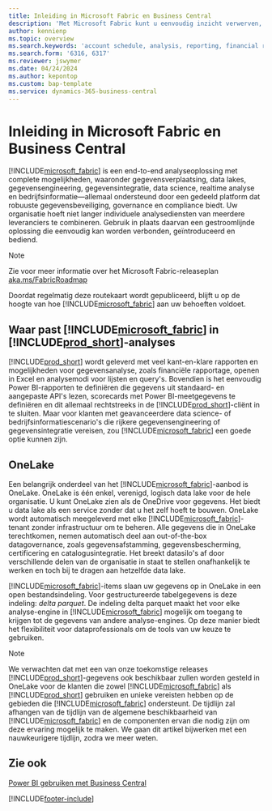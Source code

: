```yaml
---
title: Inleiding in Microsoft Fabric en Business Central
description: 'Met Microsoft Fabric kunt u eenvoudig inzicht verwerven, bedrijfsinformatie genereren en KPI''s vaststellen op basis van uw Business Central-gegevens.'
author: kennienp
ms.topic: overview
ms.search.keywords: 'account schedule, analysis, reporting, financial report, business intelligence, KPI'
ms.search.form: '6316, 6317'
ms.reviewer: jswymer
ms.date: 04/24/2024
ms.author: kepontop
ms.custom: bap-template
ms.service: dynamics-365-business-central
---
```

# <a name="introduction-to-microsoft-fabric-and-business-central"></a>Inleiding in Microsoft Fabric en Business Central

[!INCLUDE[microsoft_fabric](includes/microsoft_fabric.md)] is een end-to-end analyseoplossing met complete mogelijkheden, waaronder gegevensverplaatsing, data lakes, gegevensengineering, gegevensintegratie, data science, realtime analyse en bedrijfsinformatie&mdash;allemaal ondersteund door een gedeeld platform dat robuuste gegevensbeveiliging, governance en compliance biedt. Uw organisatie hoeft niet langer individuele analysediensten van meerdere leveranciers te combineren. Gebruik in plaats daarvan een gestroomlijnde oplossing die eenvoudig kan worden verbonden, geïntroduceerd en bediend.

> [!NOTE]
> Zie voor meer informatie over het Microsoft Fabric-releaseplan [aka.ms/FabricRoadmap](https://aka.ms/FabricRoadmap)
> 
> Doordat regelmatig deze routekaart wordt gepubliceerd, blijft u op de hoogte van hoe [!INCLUDE[microsoft_fabric](includes/microsoft_fabric.md)] aan uw behoeften voldoet.

## <a name="where-does--fit-into-includeprod_short-analytics"></a>Waar past [!INCLUDE[microsoft_fabric](includes/microsoft_fabric.md)] in [!INCLUDE[prod_short](includes/prod_short.md)]-analyses

[!INCLUDE[prod_short](includes/prod_short.md)] wordt geleverd met veel kant-en-klare rapporten en mogelijkheden voor gegevensanalyse, zoals financiële rapportage, openen in Excel en analysemodi voor lijsten en query's. Bovendien is het eenvoudig Power BI-rapporten te definiëren die gegevens uit standaard- en aangepaste API's lezen, scorecards met Power BI-meetgegevens te definiëren en dit allemaal rechtstreeks in de [!INCLUDE[prod_short](includes/prod_short.md)]-cliënt in te sluiten. Maar voor klanten met geavanceerdere data science- of bedrijfsinformatiescenario's die rijkere gegevensengineering of gegevensintegratie vereisen, zou [!INCLUDE[microsoft_fabric](includes/microsoft_fabric.md)] een goede optie kunnen zijn. 

## <a name="onelake"></a>OneLake

Een belangrijk onderdeel van het [!INCLUDE[microsoft_fabric](includes/microsoft_fabric.md)]-aanbod is OneLake. OneLake is één enkel, verenigd, logisch data lake voor de hele organisatie. U kunt OneLake zien als de OneDrive voor gegevens. Het biedt u data lake als een service zonder dat u het zelf hoeft te bouwen. OneLake wordt automatisch meegeleverd met elke [!INCLUDE[microsoft_fabric](includes/microsoft_fabric.md)]-tenant zonder infrastructuur om te beheren. Alle gegevens die in OneLake terechtkomen, nemen automatisch deel aan out-of-the-box datagovernance, zoals gegevensafstamming, gegevensbescherming, certificering en catalogusintegratie. Het breekt datasilo's af door verschillende delen van de organisatie in staat te stellen onafhankelijk te werken en toch bij te dragen aan hetzelfde data lake.

[!INCLUDE[microsoft_fabric](includes/microsoft_fabric.md)]-items slaan uw gegevens op in OneLake in een open bestandsindeling. Voor gestructureerde tabelgegevens is deze indeling: *delta parquet*. De indeling delta parquet maakt het voor elke analyse-engine in [!INCLUDE[microsoft_fabric](includes/microsoft_fabric.md)] mogelijk om toegang te krijgen tot de gegevens van andere analyse-engines. Op deze manier biedt het flexibiliteit voor dataprofessionals om de tools van uw keuze te gebruiken.

> [!NOTE]
> We verwachten dat met een van onze toekomstige releases [!INCLUDE[prod_short](includes/prod_short.md)]-gegevens ook beschikbaar zullen worden gesteld in OneLake voor de klanten die zowel [!INCLUDE[microsoft_fabric](includes/microsoft_fabric.md)] als [!INCLUDE[prod_short](includes/prod_short.md)] gebruiken en unieke vereisten hebben op de gebieden die [!INCLUDE[microsoft_fabric](includes/microsoft_fabric.md)] ondersteunt. De tijdlijn zal afhangen van de tijdlijn van de algemene beschikbaarheid van [!INCLUDE[microsoft_fabric](includes/microsoft_fabric.md)] en de componenten ervan die nodig zijn om deze ervaring mogelijk te maken. We gaan dit artikel bijwerken met een nauwkeurigere tijdlijn, zodra we meer weten.

## <a name="see-also"></a>Zie ook
[Power BI gebruiken met Business Central](admin-powerbi.md)   

[!INCLUDE[footer-include](includes/footer-banner.md)]
